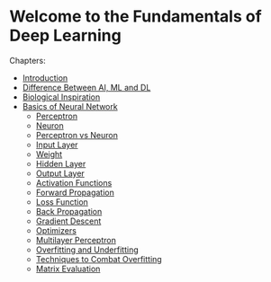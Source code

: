 # Welcome to the Fundamentals of Deep Learning

Chapters:

-   [Introduction](chapters/Introduction)
-   [Difference Between AI, ML and DL](chapters/AI-ML-DL)
-   [Biological Inspiration](chapters/Biological-Inspiration)
-   [Basics of Neural Network](chapters/Basics-of-NN)
    -   [Perceptron](chapters/Basics-of-NN/Perceptron/Perceptron)
    -   [Neuron](chapters/Basics-of-NN/Neuron/Neuron)
    -   [Perceptron vs
        Neuron](chapters/Basics-of-NN/Neuron/Perceptron-Neuron)
    -   [Input Layer](chapters/Basics-of-NN/Input)
    -   [Weight](chapters/Basics-of-NN/Weight)
    -   [Hidden Layer](chapters/Basics-of-NN/Hidden-layer)
    -   [Output Layer](chapters/Basics-of-NN/Output)
    -   [Activation Functions](chapters/Basics-of-NN/AF)
    -   [Forward Propagation](chapters/Basics-of-NN/FP)
    -   [Loss Function](chapters/Basics-of-NN/Output)
    -   [Back Propagation](chapters/Basics-of-NN/BP)
    -   [Gradient Descent](chapters/Basics-of-NN/GD)
    -   [Optimizers](chapters/Basics-of-NN/Optimizer)
    -   [Multilayer Perceptron](chapters/Basics-of-NN/MLP)
    -   [Overfitting and Underfitting](chapters/Basics-of-NN/Under-over)
    -   [Techniques to Combat
        Overfitting](chapters/Basics-of-NN/Overfitting)
    -   [Matrix Evaluation](chapters/Basics-of-NN/EM)
